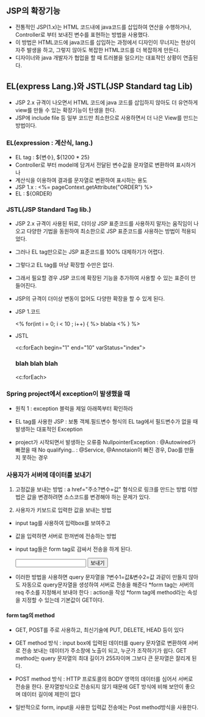 ## JSP의 확장기능
* 전통적인 JSP(1.x)는 HTML 코드내에 java코드를 삽입하여 연산을 수행하거나,
Controller로 부터 보내진 변수를 표현하는 방법을 사용했다.
* 이 방법은 HTML코드에 java코드를 삽입하는 과정에서 디자인이 무너지는 현상이
자주 발생을 하고, 그렇지 않아도 복잡한 HTML코드를 더 복잡하게 만든다.
* 디자이너와 java 개발자가 협업을 할 때 트러블을 일으키는 대표적인 상황이 연출된다.

## EL(express Lang.)와 JSTL(JSP Standard tag Lib)
* JSP 2.x 규격이 나오면서 HTML 코드에 java 코드를 삽입하지 않아도 더 유연하게 view를
만들 수 있는 확장기능이 탄생을 한다.
* JSP에 include file 등 일부 코드만 최소한으로 사용하면서 더 나은 View를 만드는 방법이다.

### EL(expression : 계산식, lang.)
* EL tag : ${변수}, ${1200 * 25}
* Controller로 부터 model에 담겨서 전달된 변수값을 문자열로 변환하여 표시하거나
* 계산식을 이용하여 결과를 문자열로 변환하여 표시하는 용도
* JSP 1.x : <%= pageContext.getAttribute("ORDER") %>
* EL : ${ORDER}

### JSTL(JSP Standard Tag lib.)
* JSP 2.x 규격이 사용된 뒤로, 더이상 JSP 표준코드를 사용하지 말자는 움직임이 나오고
다양한 기법을 동원하여 최소한으로 JSP 표준코드를 사용하는 방법이 적용되었다.
* 그러나 EL tag만으로는 JSP 표준코드를 100% 대체하기가 어렵다.
* 그렇다고 EL tag를 마냥 확장할 수만은 없다.
* 그래서 필요할 경우 JSP 코드에 확장된 기능을 추가하여 사용할 수 있는 표준이 만들어진다.
* JSP의 규격이 더이상 변동이 없어도 다양한 확장을 할 수 있게 된다.

* JSP 1.코드
	
	<% 
		for(int i = 0; i < 10 ; i++) {
	%>
	blabla
	<%
				}
	%>


* JSTL

	<c:forEach begin="1" end="10" varStatus="index">

	<h3>blah blah blah</h3>

	<c:forEach>

### Spring project에서 exception이 발생했을 때
* 원칙 1 : exception 블럭을 제일 아래쪽부터 확인하라
* EL tag를 사용한 JSP : 보통 객체.필드변수 형식의 EL tag에서 필드변수가 없을 때
						발생하는 대표적인 Exception

* project가 시작되면서 발생하는 오류중
NullpointerException : @Autowired가 빠졌을 때
No qualifying.. : @Service, @Annotaion이 빠진 경우, Dao를 만들지 못하는 경우

### 사용자가 서버에 데이터를 보내기
1. 고정값을 보내는 방법 : a href="주소?변수=값" 형식으로 링크를 만드는 방법
이방법은 값을 변경하려면 소스코드를 변경해야 하는 문제가 있다.

2. 사용자가 키보드로 입력한 값을 보내는 방법
- input tag를 사용하여 입력box를 보여주고
- 값을 입력하면 서버로 한꺼번에 전송하는 방법
- input tag들은 form tag로 감싸서 전송을 하게 된다.

	<form>
		<input>
		</input>
		<button>보내기</botton>
	</form>
* 이러한 방법을 사용하면 query 문자열을 ?변수1=값&변수2=값 과같이
만들지 않아도 자동으로 query문자열을 생성하여 서버로 전송을 해준다
*form tag는 서버의 req 주소를 지정해서 보내야 한다 : action을 작성
*form tag에 method라는 속성을 지정할 수 있는데 기본값이 GET이다.

#### form tag의 method
* GET, POST를 주로 사용하고, 최신기술에 PUT, DELETE, HEAD 등이 있다
* GET method 방식 : input box에 입력된 데이터를 query 문자열로 변환하여 서버로 전송
보내는 데이터가 주소창에 노출이 되고, 누군가 조작하기가 쉽다.
GET method는 query 문자열의 최대 길이가 255자이며 그보다 큰 문자열은 잘리게 된다.

* POST method 방식 : HTTP 프로토콜의 BODY 영역의 데이터를 심어서 서버로 전송을 한다.
문자열방식으로 전송되지 않기 때문에 GET 방식에 비해 보안이 좋으며 데이터 길이에 제한이 없다
* 일반적으로 form, input을 사용한 입력값 전송에는 Post method방식을 사용한다.